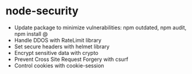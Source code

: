 # node-security

- Update package to minimize vulnerabilities: npm outdated, npm audit, npm install <package>@<latest version>
- Handle DDOS with RateLimit library
- Set secure headers with helmet library
- Encrypt sensitive data with crypto
- Prevent Cross Site Request Forgery with csurf
- Control cookies with cookie-session

